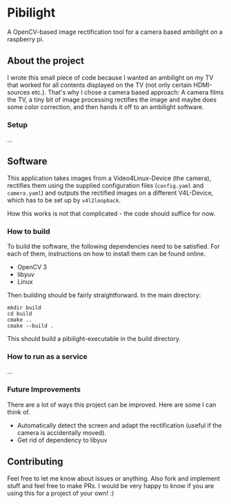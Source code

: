 # Pibilight

A OpenCV-based image rectification tool for a camera based ambilight on a raspberry pi.

## About the project

I wrote this small piece of code because I wanted an ambilight on my TV that worked for all contents displayed on the TV (not only certain HDMI-sources etc.). That's why I chose a camera based approach: A camera films the TV, a tiny bit of image processing rectifies the image and maybe does some color correction, and then hands it off to an ambilight software.

### Setup

...

## Software

This application takes images from a Video4Linux-Device (the camera), rectifies them using the supplied configuration files (`config.yaml` and `camera.yaml`) and outputs the rectified images on a different V4L-Device, which has to be set up by `v4l2loopback`.

How this works is not that complicated - the code should suffice for now.

### How to build

To build the software, the following dependencies need to be satisfied. For each of them, instructions on how to install them can be found online.

- OpenCV 3
- libyuv
- Linux

Then building should be fairly straightforward. In the main directory:

    mkdir build
    cd build
    cmake ..
    cmake --build .

This should build a pibilight-executable in the build directory.

### How to run as a service

...

### Future Improvements

There are a lot of ways this project can be improved. Here are some I can think of.

- Automatically detect the screen and adapt the rectification (useful if the camera is accidentally moved).
- Get rid of dependency to libyuv

## Contributing

Feel free to let me know about issues or anything. Also fork and implement stuff and feel free to make PRs. I would be very happy to know if you are using this for a project of your own! :)